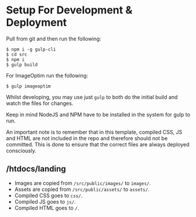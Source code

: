 # Setup For Development & Deployment

Pull from git and then run the following:

    $ npm i -g gulp-cli
    $ cd src
    $ npm i
    $ gulp build

For ImageOptim run the following:
	
	$ gulp imageoptim

Whilst developing, you may use just `gulp` to both do the initial build and watch the files for changes.

Keep in mind NodeJS and NPM have to be installed in the system for gulp to run.

An important note is to remember that in this template, compiled CSS, JS and HTML are not included in the repo and therefore should not be committed. This is done to ensure that the correct files are always deployed consciously.

## /htdocs/landing

- Images are copied from `/src/public/images/` to `images/`.
- Assets are copied from `/src/public/assets/` to `assets/`.
- Compiled CSS goes to `css/`.
- Compiled JS goes to `js/`.
- Compiled HTML goes to `/`.
